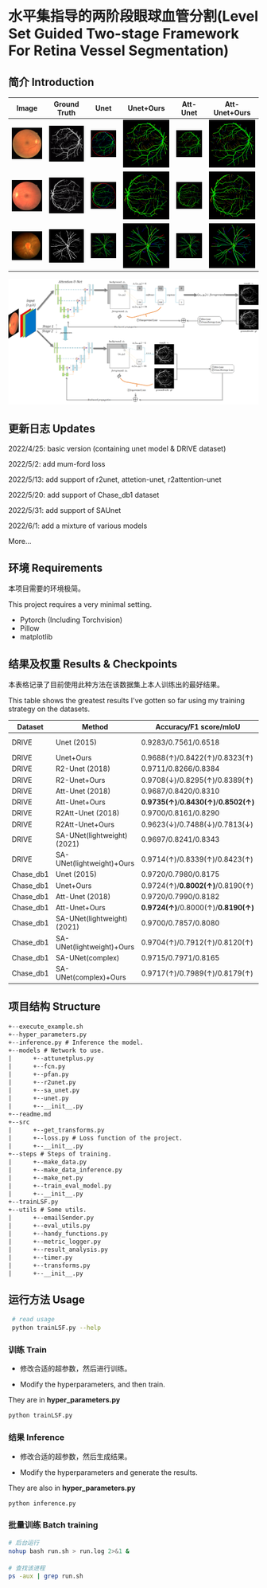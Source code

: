 # 水平集指导的两阶段眼球血管分割(Level Set Guided Two-stage Framework For Retina Vessel Segmentation)

## 简介 Introduction

| Image                    | Ground Truth                | Unet                       | Unet+Ours                     | Att-Unet                      | Att-Unet+Ours                    |
| ------------------------ | ------------------------ | ------------------------ | ------------------------ | ------------------------ | ------------------------ |
| ![](figures/Image/16_test.png) | ![](figures/gt/16_manual2.gif) | ![](figures/unet_origin_DRIVE/16_test_unet_prediciton_color.png) | ![](figures/unet_mine_DRIVE/16_test_unet_prediciton_color.png) | ![](figures/attunet_origin_DRIVE/16_test_attunet_prediciton_color.png) | ![](figures/attunet_mine_DRIVE/16_test_attunet_prediciton_color.png) |
| ![](figures/Image/11_test.png) | ![](figures/gt/11_manual2.gif) | ![](figures/unet_origin_DRIVE/11_test_unet_prediciton_color.png.png) | ![](figures/unet_mine_DRIVE/11_test_unet_prediciton_color.png) | ![](figures/attunet_origin_DRIVE/11_test_attunet_prediciton_color.png) | ![](figures/attunet_mine_DRIVE/11_test_attunet_prediciton_color.png) |
| ![](figures/Image/Image_08L.jpg) | ![](figures/gt/Image_08L_1stHO.png) | ![](figures/unet_origin_Chase_db1/Image_08L_unet_prediciton_color.png) | ![](figures/unet_mine_Chase_db1/Image_08L_unet_prediciton_color.png) | ![](figures/attunet_origin_Chase_db1/Image_08L_attunet_prediciton_color.png) | ![](figures/attunet_mine_Chase_db1/Image_08L_attunet_prediciton_color.png) |


![](figures/flowchart.png)

## 更新日志 Updates

2022/4/25: basic version (containing unet model & DRIVE dataset)

2022/5/2: add mum-ford loss

2022/5/13: add support of r2unet, attetion-unet, r2attention-unet

2022/5/20: add support of Chase_db1 dataset

2022/5/31: add support of SAUnet

2022/6/1: add a mixture of various models

More...



## 环境 Requirements

本项目需要的环境极简。

This project requires a very minimal setting.

- Pytorch (Including Torchvision)
- Pillow
- matplotlib



## 结果及权重 Results & Checkpoints

本表格记录了目前使用此种方法在该数据集上本人训练出的最好结果。

This table shows the greatest results I've gotten so far using my training strategy on the datasets.

| Dataset   | Method                     | Accuracy/F1 score/mIoU                    | Checkpoint     | Log            |
| --------- | -------------------------- | ----------------------------------------- | -------------- | -------------- |
| DRIVE     | Unet (2015)                | 0.9283/0.7561/0.6518                      | coming soon... | coming soon... |
| DRIVE     | Unet+Ours                  | 0.9688(↑)/0.8422(↑)/0.8323(↑)             |                |                |
| DRIVE     | R2-Unet (2018)             | 0.9711/0.8266/0.8384                      |                |                |
| DRIVE     | R2-Unet+Ours               | 0.9708(↓)/0.8295(↑)/0.8389(↑)             |                |                |
| DRIVE     | Att-Unet (2018)            | 0.9687/0.8420/0.8310                      |                |                |
| DRIVE     | Att-Unet+Ours              | **0.9735(↑)**/**0.8430(↑)**/**0.8502(↑)** |                |                |
| DRIVE     | R2Att-Unet (2018)          | 0.9700/0.8161/0.8290                      |                |                |
| DRIVE     | R2Att-Unet+Ours            | 0.9623(↓)/0.7488(↓)/0.7813(↓)             |                |                |
| DRIVE     | SA-UNet(lightweight)(2021) | 0.9697/0.8241/0.8343                      |                |                |
| DRIVE     | SA-UNet(lightweight)+Ours  | 0.9714(↑)/0.8339(↑)/0.8423(↑)             |                |                |
| Chase_db1 | Unet (2015)                | 0.9720/0.7980/0.8175                      |                |                |
| Chase_db1 | Unet+Ours                  | 0.9724(↑)/**0.8002(↑)**/0.8190(↑)             |                |                |
| Chase_db1 | Att-Unet (2018)            | 0.9720/0.7990/0.8182                      |                |                |
| Chase_db1 | Att-Unet+Ours              | **0.9724(↑)**/0.8000(↑)/**0.8190(↑)** |                |                |
| Chase_db1 | SA-UNet(lightweight)(2021) | 0.9700/0.7857/0.8080                      |                |                |
| Chase_db1 | SA-UNet(lightweight)+Ours  | 0.9704(↑)/0.7912(↑)/0.8120(↑)             |                |                |
| Chase_db1 | SA-UNet(complex)           | 0.9715/0.7971/0.8165                      |                |                |
| Chase_db1 | SA-UNet(complex)+Ours      | 0.9717(↑)/0.7989(↑)/0.8179(↑)             |                |                |



## 项目结构 Structure

```shell
+--execute_example.sh
+--hyper_parameters.py
+--inference.py # Inference the model.
+--models # Network to use.
|      +--attunetplus.py
|      +--fcn.py
|      +--pfan.py
|      +--r2unet.py
|      +--sa_unet.py
|      +--unet.py
|      +--__init__.py
+--readme.md
+--src
|      +--get_transforms.py
|      +--loss.py # Loss function of the project.
|      +--__init__.py
+--steps # Steps of training.
|      +--make_data.py
|      +--make_data_inference.py
|      +--make_net.py
|      +--train_eval_model.py
|      +--__init__.py
+--trainLSF.py
+--utils # Some utils.
|      +--emailSender.py
|      +--eval_utils.py
|      +--handy_functions.py
|      +--metric_logger.py
|      +--result_analysis.py
|      +--timer.py
|      +--transforms.py
|      +--__init__.py
```



## 运行方法 Usage

```bash
 # read usage
 python trainLSF.py --help
```



### 训练 Train

- 修改合适的超参数，然后进行训练。

- Modify the hyperparameters, and then train.

They are in **hyper_parameters.py**

```bash
python trainLSF.py
```



### 结果 Inference

- 修改合适的超参数，然后生成结果。

- Modify the hyperparameters and generate the results.

They are also in **hyper_parameters.py**

```
python inference.py
```



 ### 批量训练 Batch training

```bash
# 后台运行
nohup bash run.sh > run.log 2>&1 &

# 查找该进程
ps -aux | grep run.sh
```

